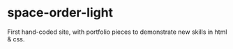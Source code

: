 # space-order-light
First hand-coded site, with portfolio pieces to demonstrate new skills in html & css.
